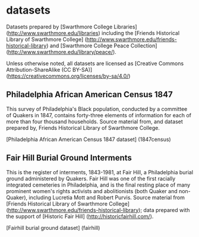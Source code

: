 # datasets
Datasets prepared by [Swarthmore College Libraries] (http://www.swarthmore.edu/libraries) including the [Friends Historical Library of Swarthmore College] (http://www.swarthmore.edu/friends-historical-library) and [Swarthmore College Peace Collection] (http://www.swarthmore.edu/library/peace/).

Unless otherwise noted, all datasets are licensed as [Creative Commons Attribution-ShareAlike (CC BY-SA)] (https://creativecommons.org/licenses/by-sa/4.0/)

## Philadelphia African American Census 1847
This survey of Philadelphia's Black population, conducted by a committee of Quakers in 1847, contains forty-three elements of information for each of more than four thousand households. Source material from, and dataset prepared by, Friends Historical Library of Swarthmore College.

[Philadelphia African American Census 1847 dataset] (1847census)

## Fair Hill Burial Ground Interments
This is the register of interments, 1843-1981, at Fair Hill, a Philadelphia burial ground administered by Quakers. Fair Hill was one of the first racially integrated cemeteries in Philadelphia, and is the final resting place of many prominent women's rights activists and abolitionists (both Quaker and non-Quaker), including Lucretia Mott and Robert Purvis. Source material from [Friends Historical Library of Swarthmore College] (http://www.swarthmore.edu/friends-historical-library); data prepared with the support of [Historic Fair Hill] (http://historicfairhill.com/).

[Fairhill burial ground dataset] (fairhill)
